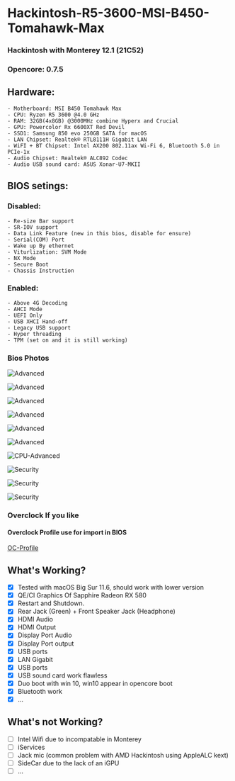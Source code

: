 # Hackintosh-R5-3600-MSI-B450-Tomahawk-Max
### Hackintosh with Monterey 12.1 (21C52) 
### Opencore: 0.7.5

## Hardware:
    - Motherboard: MSI B450 Tomahawk Max
    - CPU: Ryzen R5 3600 @4.0 GHz
    - RAM: 32GB(4x8GB) @3000MHz combine Hyperx and Crucial
    - GPU: Powercolor Rx 6600XT Red Devil
    - SSD1: Samsung 850 evo 250GB SATA for macOS
    - LAN Chipset: Realtek® RTL8111H Gigabit LAN
    - WiFI + BT Chipset: Intel AX200 802.11ax Wi-Fi 6, Bluetooth 5.0 in PCIe-1x
    - Audio Chipset: Realtek® ALC892 Codec
    - Audio USB sound card: ASUS Xonar-U7-MKII

## BIOS setings:
### Disabled:
    - Re-size Bar support
    - SR-IOV support
    - Data Link Feature (new in this bios, disable for ensure)
    - Serial(COM) Port
    - Wake up By ethernet
    - Viturlization: SVM Mode
    - NX Mode
    - Secure Boot
    - Chassis Instruction
### Enabled:
    - Above 4G Decoding
    - AHCI Mode
    - UEFI Only
    - USB XHCI Hand-off
    - Legacy USB support
    - Hyper threading
    - TPM (set on and it is still working)

### Bios Photos
![Advanced](/bios-config/advance-setting-1.jpeg)

![Advanced](/bios-config/advance-setting-2.jpeg)

![Advanced](/bios-config/advance-setting-3.jpeg)

![Advanced](/bios-config/advance-setting-4.jpeg)

![Advanced](/bios-config/advance-setting-5.jpeg)

![Advanced](/bios-config/advance-setting-6.jpeg)

![CPU-Advanced](/bios-config/oc-advance-cpu.jpeg)

![Security](/bios-config/security-1.jpeg)

![Security](/bios-config/security-2.jpeg)

![Security](/bios-config/security-3.jpeg)

### Overclock If you like
#### Overclock Profile use for import in BIOS
[OC-Profile](/bios-config/profiles/oc-profiles.ocb)


## What's Working?
- [x] Tested with macOS Big Sur 11.6, should work with lower version
- [x] QE/CI Graphics Of Sapphire Radeon RX 580
- [x] Restart and Shutdown. 
- [x] Rear Jack (Green) + Front Speaker Jack (Headphone)
- [x] HDMI Audio
- [x] HDMI Output
- [x] Display Port Audio
- [x] Display Port output
- [x] USB ports
- [x] LAN Gigabit
- [x] USB ports
- [x] USB sound card work flawless
- [x] Duo boot with win 10, win10 appear in opencore boot
- [x] Bluetooth work 
- [x] ...

## What's not Working?
- [ ] Intel Wifi due to incompatable in Monterey
- [ ] iServices
- [ ] Jack mic (common problem with AMD Hackintosh using AppleALC kext)
- [ ] SideCar due to the lack of an iGPU
- [ ] ...

